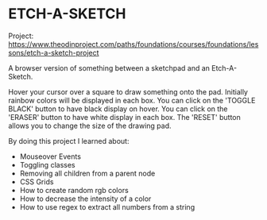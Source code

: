 # ETCH-A-SKETCH
Project: https://www.theodinproject.com/paths/foundations/courses/foundations/lessons/etch-a-sketch-project

A browser version of something between a sketchpad and an Etch-A-Sketch.

Hover your cursor over a square to draw something onto the pad.
Initially rainbow colors will be displayed in each box.
You can click on the 'TOGGLE BLACK' button to have black display on hover.
You can click on the 'ERASER' button to have white display in each box.
The 'RESET' button allows you to change the size of the drawing pad.

By doing this project I learned about:
- Mouseover Events
- Toggling classes
- Removing all children from a parent node
- CSS Grids
- How to create random rgb colors
- How to decrease the intensity of a color
- How to use regex to extract all numbers from a string